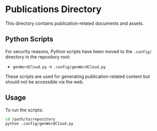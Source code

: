 # Publications Directory

This directory contains publication-related documents and assets.

## Python Scripts

For security reasons, Python scripts have been moved to the `.config/` directory in the repository root:

- `genWordCloud.py` → `.config/genWordCloud.py`

These scripts are used for generating publication-related content but should not be accessible via the web.

## Usage

To run the scripts:

```bash
cd /path/to/repository
python .config/genWordCloud.py
```